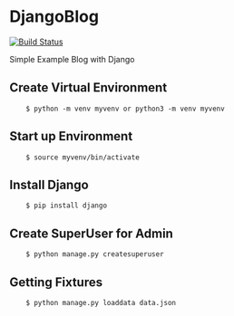 # DjangoBlog

[![Build Status](https://travis-ci.org/Tony133/DjangoBlog.svg?branch=master)](https://travis-ci.org/Tony133/DjangoBlog)

Simple Example Blog with Django

## Create Virtual Environment

```
    $ python -m venv myvenv or python3 -m venv myvenv
```
## Start up Environment

```
    $ source myvenv/bin/activate
```
## Install Django

```
    $ pip install django
```

## Create SuperUser for Admin

```
    $ python manage.py createsuperuser
```

## Getting Fixtures

```
    $ python manage.py loaddata data.json 
```
